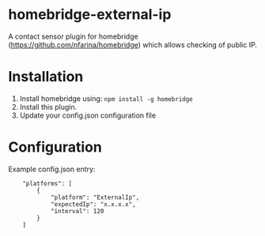 # homebridge-external-ip
A contact sensor plugin for homebridge (https://github.com/nfarina/homebridge) which allows checking of public IP.

# Installation
1. Install homebridge using: `npm install -g homebridge`
2. Install this plugin.
3. Update your config.json configuration file

# Configuration
Example config.json entry:
```
    "platforms": [
		{
			"platform": "ExternalIp",
            "expectedIp": "x.x.x.x",
            "interval": 120
		}
	]
```